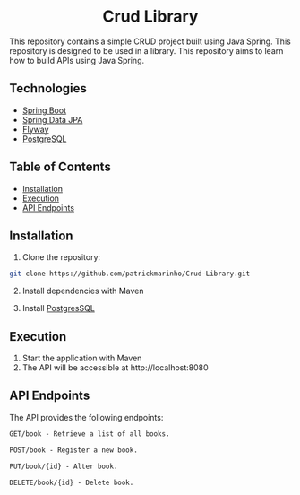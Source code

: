 <h1 align="center">
  Crud Library
</h1>

This repository contains a simple CRUD project built using Java Spring. This repository is designed to be used in a library.
This repository aims to learn how to build APIs using Java Spring.

## Technologies
- [Spring Boot](https://spring.io/projects/spring-boot)
- [Spring Data JPA](https://docs.spring.io/spring-framework/reference/data-access/orm/jpa.html)
- [Flyway](https://documentation.red-gate.com/fd/migrations-184127470.html)
- [PostgreSQL](https://www.postgresql.org/docs/current/index.html)

## Table of Contents

- [Installation](#installation)
- [Execution](#execution)
- [API Endpoints](#api-endpoints)

## Installation
1. Clone the repository:

```bash
git clone https://github.com/patrickmarinho/Crud-Library.git
```

2. Install dependencies with Maven

3. Install [PostgresSQL](https://www.postgresql.org/download/)
   
## Execution

1. Start the application with Maven
2. The API will be accessible at http://localhost:8080

## API Endpoints

The API provides the following endpoints:

```markdown
GET/book - Retrieve a list of all books.

POST/book - Register a new book.

PUT/book/{id} - Alter book.

DELETE/book/{id} - Delete book.
```

